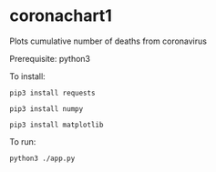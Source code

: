 # coronachart1

Plots cumulative number of deaths from coronavirus

Prerequisite: python3

To install:

    pip3 install requests
    
    pip3 install numpy

    pip3 install matplotlib

To run:

    python3 ./app.py

